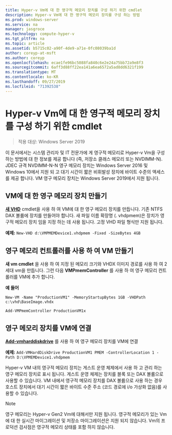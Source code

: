 ```yaml
---
title: Hyper-v Vm에 대 한 영구적 메모리 장치를 구성 하기 위한 cmdlet
description: Hyper-v Vm에 대 한 영구적 메모리 장치를 구성 하는 방법
ms.prod: windows-server
ms.service: na
manager: jasgroce
ms.technology: compute-hyper-v
ms.tgt_pltfrm: na
ms.topic: article
ms.assetid: b5715c02-a90f-4de9-a71e-0fc08039ba1d
author: coreyp-at-msft
ms.author: coreyp
ms.openlocfilehash: ecae1fe96bc5088fa840c6e2e24a75bb72a9e8f3
ms.sourcegitcommit: 6aff3d88ff22ea141a6ea6572a5ad8dd6321f199
ms.translationtype: MT
ms.contentlocale: ko-KR
ms.lasthandoff: 09/27/2019
ms.locfileid: "71392538"
---
```

# <a name="cmdlets-for-configuring-persistent-memory-devices-for-hyper-v-vms"></a>Hyper-v Vm에 대 한 영구적 메모리 장치를 구성 하기 위한 cmdlet

>적용 대상: Windows Server 2019

이 문서에서는 시스템 관리자 및 IT 전문가에 게 영구적 메모리로 Hyper-v Vm을 구성 하는 방법에 대 한 정보를 제공 합니다 (즉, 저장소 클래스 메모리 또는 NVDIMM-N). JDEC 규격 NVDIMM-N-N 영구 메모리 장치는 Windows Server 2016 및 Windows 10에서 지원 되 고 대기 시간이 짧은 비휘발성 장치에 바이트 수준의 액세스를 제공 합니다. VM 영구 메모리 장치는 Windows Server 2019에서 지원 됩니다. 

## <a name="create-a-persistent-memory-device-for-a-vm"></a>VM에 대 한 영구 메모리 장치 만들기

**[새 VHD](https://docs.microsoft.com/powershell/module/hyper-v/new-vhd?view=win10-ps)** cmdlet을 사용 하 여 VM에 대 한 영구 메모리 장치를 만듭니다. 기존 NTFS DAX 볼륨에 장치를 만들어야 합니다.  새 파일 이름 확장명 (. vhdpmem)은 장치가 영구적 메모리 장치 임을 지정 하는 데 사용 됩니다. 고정 VHD 파일 형식만 지원 됩니다.

**예제:** `New-VHD d:\VMPMEMDevice1.vhdpmem -Fixed -SizeBytes 4GB`

## <a name="create-a-vm-with-a-persistent-memory-controller"></a>영구 메모리 컨트롤러를 사용 하 여 VM 만들기



**새 vm cmdlet** 을 사용 하 여 지정 된 메모리 크기와 VHDX 이미지 경로를 사용 하 여 2 세대 vm을 만듭니다. 그런 다음 **VMPmemController** 를 사용 하 여 영구 메모리 컨트롤러를 VM에 추가 합니다.

**예 들어** 
    
    New-VM -Name "ProductionVM1" -MemoryStartupBytes 1GB -VHDPath c:\vhd\BaseImage.vhdx

    Add-VMPmemController ProductionVM1x

## <a name="attach-a-persistent-memory-device-to-a-vm"></a>영구 메모리 장치를 VM에 연결

**[Add-vmharddiskdrive](https://docs.microsoft.com/powershell/module/hyper-v/add-vmharddiskdrive?view=win10-ps)** 를 사용 하 여 영구 메모리 장치를 VM에 연결

**예제:** `Add-VMHardDiskDrive ProductionVM1 PMEM -ControllerLocation 1 -Path D:\VPMEMDevice1.vhdpmem`

Hyper-v VM 내의 영구적 메모리 장치는 게스트 운영 체제에서 사용 하 고 관리 하는 영구 메모리 장치로 표시 됩니다. 게스트 운영 체제는 장치를 블록 또는 DAX 볼륨으로 사용할 수 있습니다. VM 내에서 영구적 메모리 장치를 DAX 볼륨으로 사용 하는 경우 호스트 장치에서 대기 시간이 짧은 바이트 수준 주소 (코드 경로에 i/o 가상화 없음)를 사용할 수 있습니다. 

>[!NOTE] 
>영구 메모리는 Hyper-v Gen2 Vm에 대해서만 지원 됩니다. 영구적 메모리가 있는 Vm에 대 한 실시간 마이그레이션 및 저장소 마이그레이션은 지원 되지 않습니다. Vm의 프로덕션 검사점은 영구적 메모리 상태를 포함 하지 않습니다. 